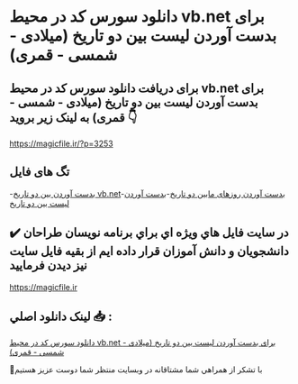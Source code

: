# دانلود سورس کد در محیط vb.net برای بدست آوردن لیست بین دو تاریخ (میلادی - شمسی - قمری)

## برای دریافت دانلود سورس کد در محیط vb.net برای بدست آوردن لیست بین دو تاریخ (میلادی - شمسی - قمری) به لینک زیر بروید 👇

https://magicfile.ir/?p=3253

## تگ های فایل

-[بدست آوردن بین دو تاریخ vb.net](https://magicfile.ir/product/%d8%b3%d9%88%d8%b1%d8%b3-%da%a9%d8%af-vbnet-%d8%a8%d8%b1%d8%a7%db%8c-%d8%a8%d8%af%d8%b3%d8%aa-%d8%a2%d9%88%d8%b1%d8%af%d9%86-%d9%84%db%8c%d8%b3%d8%aa-%d8%a8%db%8c%d9%86-%d8%af%d9%88-%d8%aa%d8%a7%d8%b1%db%8c%d8%ae/)-[بدست آوردن روزهای مابین دو تاریخ](https://magicfile.ir/product/%d8%b3%d9%88%d8%b1%d8%b3-%da%a9%d8%af-vbnet-%d8%a8%d8%b1%d8%a7%db%8c-%d8%a8%d8%af%d8%b3%d8%aa-%d8%a2%d9%88%d8%b1%d8%af%d9%86-%d9%84%db%8c%d8%b3%d8%aa-%d8%a8%db%8c%d9%86-%d8%af%d9%88-%d8%aa%d8%a7%d8%b1%db%8c%d8%ae/)-[بدست آوردن لیست بین دو تاریخ](https://magicfile.ir/product/%d8%b3%d9%88%d8%b1%d8%b3-%da%a9%d8%af-vbnet-%d8%a8%d8%b1%d8%a7%db%8c-%d8%a8%d8%af%d8%b3%d8%aa-%d8%a2%d9%88%d8%b1%d8%af%d9%86-%d9%84%db%8c%d8%b3%d8%aa-%d8%a8%db%8c%d9%86-%d8%af%d9%88-%d8%aa%d8%a7%d8%b1%db%8c%d8%ae/)

## ✔️ در سايت فايل هاي ويژه اي براي برنامه نويسان طراحان دانشجويان و دانش آموزان قرار داده ايم از بقيه فايل سايت نيز ديدن فرماييد

https://magicfile.ir


## لينک دانلود اصلي 📥 :

[دانلود سورس کد در محیط vb.net برای بدست آوردن لیست بین دو تاریخ (میلادی - شمسی - قمری)](https://magicfile.ir/product/%d8%b3%d9%88%d8%b1%d8%b3-%da%a9%d8%af-vbnet-%d8%a8%d8%b1%d8%a7%db%8c-%d8%a8%d8%af%d8%b3%d8%aa-%d8%a2%d9%88%d8%b1%d8%af%d9%86-%d9%84%db%8c%d8%b3%d8%aa-%d8%a8%db%8c%d9%86-%d8%af%d9%88-%d8%aa%d8%a7%d8%b1%db%8c%d8%ae/) 


🙏با تشکر از همراهي شما مشتاقانه در وبسایت منتظر شما دوست عزیز هستیم


